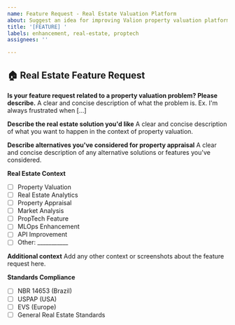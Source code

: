```yaml
---
name: Feature Request - Real Estate Valuation Platform
about: Suggest an idea for improving Valion property valuation platform
title: '[FEATURE] '
labels: enhancement, real-estate, proptech
assignees: ''

---
```


## 🏠 **Real Estate Feature Request**

**Is your feature request related to a property valuation problem? Please describe.**
A clear and concise description of what the problem is. Ex. I'm always frustrated when [...]

**Describe the real estate solution you'd like**
A clear and concise description of what you want to happen in the context of property valuation.

**Describe alternatives you've considered for property appraisal**
A clear and concise description of any alternative solutions or features you've considered.

**Real Estate Context**
- [ ] Property Valuation
- [ ] Real Estate Analytics
- [ ] Property Appraisal
- [ ] Market Analysis
- [ ] PropTech Feature
- [ ] MLOps Enhancement
- [ ] API Improvement
- [ ] Other: ___________

**Additional context**
Add any other context or screenshots about the feature request here.

**Standards Compliance**
- [ ] NBR 14653 (Brazil)
- [ ] USPAP (USA)
- [ ] EVS (Europe)
- [ ] General Real Estate Standards